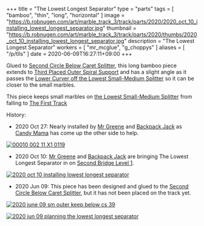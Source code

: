 +++
title = "The Lowest Longest Separator"
type = "parts"
tags = [ "bamboo", "thin", "long", "horizontal" ]
image = "https://b.robnugen.com/art/marble_track_3/track/parts/2020/2020_oct_10_installing_lowest_longest_separator.jpg"
thumbnail = "https://b.robnugen.com/art/marble_track_3/track/parts/2020/thumbs/2020_oct_10_installing_lowest_longest_separator.jpg"
description = "The Lowest Longest Separator"
workers = [
    "mr_mcglue",
    "g_choppys"
]
aliases = [
    "/p/tlls"
]
date = 2020-06-09T16:27:11+09:00
+++

Glued to [Second Circle Below Caret Splitter](/parts/second-circle-below-caret-splitter/), this long bamboo piece extends to
[Third Placed Outer Spiral Support](/parts/003p_third_placed_outer_spiral_support/)
and has a
slight angle as it passes the [Lower Curver off the Lowest Small-Medium Splitter](/parts/lower_curver_off_the_lowest_small-medium_splitter/) so it can be closer to the
small marbles.

This piece keeps small marbles on
[the Lowest Small-Medium Splitter](/parts/the_lowest_small-medium_splitter/)
from falling to [The First Track](/parts/the_first_track/)

History:

* 2020 Oct 27: Nearly installed by [Mr Greene](/workers/mr_greene/) and [Backpack Jack](/workers/backpack_jack/) as [Candy Mama](/workers/candy_mama/) has come up the other side to help.

[![00010 002 11 X1 0119](//b.robnugen.com/art/marble_track_3/frames/2020/thumbs/00010_002_11_X1_0119.jpg)](//b.robnugen.com/art/marble_track_3/frames/2020/00010_002_11_X1_0119.jpg)

* 2020 Oct 10: [Mr Greene](/workers/mr_greene/) and [Backpack Jack](/workers/backpack_jack/) are bringing The Lowest Longest Separator in on [Second Bridge Level 1](/parts/second-bridge-level-1/).

[![2020 oct 10 installing lowest longest separator](//b.robnugen.com/art/marble_track_3/track/parts/2020/thumbs/2020_oct_10_installing_lowest_longest_separator.jpg)](//b.robnugen.com/art/marble_track_3/track/parts/2020/2020_oct_10_installing_lowest_longest_separator.jpg)

* 2020 Jun 09: This piece has been designed and glued to the [Second Circle Below Caret Splitter](/parts/second-circle-below-caret-splitter/), but it has not been placed on the track yet.

[![2020 june 09 sm outer keep below cs 39](//b.robnugen.com/art/marble_track_3/track/parts/2020/thumbs/2020_june_09_sm_outer_keep_below_cs_39.jpg)](//b.robnugen.com/art/marble_track_3/track/parts/2020/2020_june_09_sm_outer_keep_below_cs_39.jpg)

[![2020 jun 09 planning the lowest longest separator](//b.robnugen.com/art/marble_track_3/track/parts/2020/thumbs/2020_jun_09_planning_the_lowest_longest_separator.jpg)](//b.robnugen.com/art/marble_track_3/track/parts/2020/2020_jun_09_planning_the_lowest_longest_separator.jpg)
